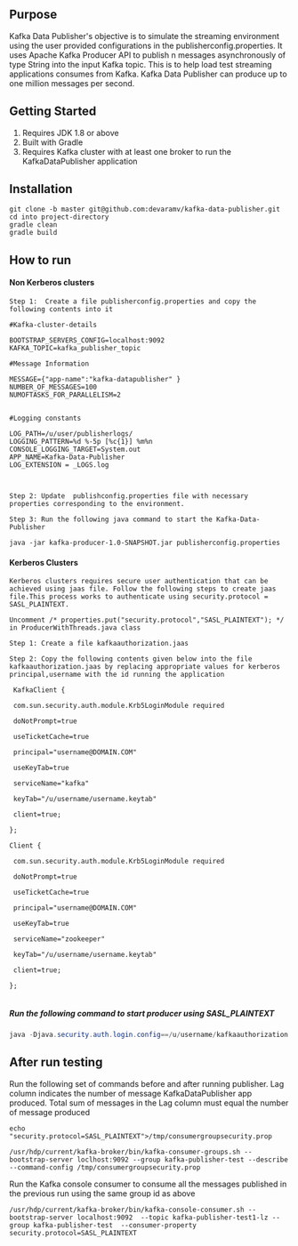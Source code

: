 ## Purpose

Kafka Data Publisher's objective is to simulate the streaming environment using the user provided configurations in the publisherconfig.properties. It uses Apache Kafka Producer API to publish n messages asynchronously of type String into the input Kafka topic. This is to help load test streaming applications consumes from Kafka. Kafka Data Publisher can produce up to one million messages per second. 


## Getting Started

1. Requires JDK 1.8 or above
2. Built with Gradle 
3. Requires Kafka cluster with at least one broker to run the KafkaDataPublisher application


## Installation

```nginx
git clone -b master git@github.com:devaramv/kafka-data-publisher.git
cd into project-directory
gradle clean
gradle build 

```

## How to run

#### Non Kerberos clusters

```properties
Step 1:  Create a file publisherconfig.properties and copy the following contents into it

#Kafka-cluster-details

BOOTSTRAP_SERVERS_CONFIG=localhost:9092
KAFKA_TOPIC=kafka_publisher_topic

#Message Information

MESSAGE={"app-name":"kafka-datapublisher" }
NUMBER_OF_MESSAGES=100
NUMOFTASKS_FOR_PARALLELISM=2


#Logging constants

LOG_PATH=/u/user/publisherlogs/
LOGGING_PATTERN=%d %-5p [%c{1}] %m%n
CONSOLE_LOGGING_TARGET=System.out
APP_NAME=Kafka-Data-Publisher
LOG_EXTENSION = _LOGS.log



Step 2: Update  publishconfig.properties file with necessary properties corresponding to the environment. 

Step 3: Run the following java command to start the Kafka-Data-Publisher 
```

```shell
java -jar kafka-producer-1.0-SNAPSHOT.jar publisherconfig.properties
```

#### Kerberos Clusters

```shell
Kerberos clusters requires secure user authentication that can be achieved using jaas file. Follow the following steps to create jaas file.This process works to authenticate using security.protocol = SASL_PLAINTEXT.

Uncomment /* properties.put("security.protocol","SASL_PLAINTEXT"); */ in ProducerWithThreads.java class  

Step 1: Create a file kafkaauthorization.jaas

Step 2: Copy the following contents given below into the file kafkaauthorization.jaas by replacing appropriate values for kerberos principal,username with the id running the application

 KafkaClient {

 com.sun.security.auth.module.Krb5LoginModule required

 doNotPrompt=true

 useTicketCache=true

 principal="username@DOMAIN.COM"

 useKeyTab=true

 serviceName="kafka"

 keyTab="/u/username/username.keytab"

 client=true;

};

Client {

 com.sun.security.auth.module.Krb5LoginModule required

 doNotPrompt=true

 useTicketCache=true

 principal="username@DOMAIN.COM"

 useKeyTab=true

 serviceName="zookeeper"

 keyTab="/u/username/username.keytab"

 client=true;

};


```

#####  Run the following command to start producer using SASL_PLAINTEXT

```java
java -Djava.security.auth.login.config==/u/username/kafkaauthorization.jaas -jar kafka-producer-1.0-SNAPSHOT.jar publisherconfig.properties
```

## After run testing

Run the following set of commands before and after running publisher. Lag column indicates the number of message KafkaDataPublisher app produced. Total sum of messages in the Lag column must equal the number of message produced 

```shell
echo "security.protocol=SASL_PLAINTEXT">/tmp/consumergroupsecurity.prop

/usr/hdp/current/kafka-broker/bin/kafka-consumer-groups.sh --bootstrap-server loclhost:9092 --group kafka-publisher-test --describe --command-config /tmp/consumergroupsecurity.prop
```

Run the Kafka console consumer to consume all the messages published in the previous run using the same group id  as above

```shell
/usr/hdp/current/kafka-broker/bin/kafka-console-consumer.sh --bootstrap-server localhost:9092  --topic kafka-publisher-test1-lz --group kafka-publisher-test  --consumer-property security.protocol=SASL_PLAINTEXT
```
